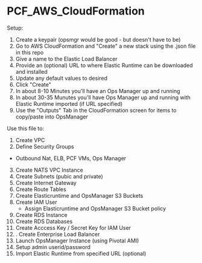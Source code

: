 PCF_AWS_CloudFormation
======================

Setup:

1. Create a keypair (opsmgr would be good - but doesn't have to be)
2. Go to AWS CloudFormation and "Create" a new stack using the .json file in this repo
3. Give a name to the Elastic Load Balancer
4. Provide an (optional) URL to where Elastic Runtime can be downloaded and installed
5. Update any default values to desired
6. Click "Create"
7. In about 8-10 Minutes you'll have an Ops Manager up and running
8. In about 30-35 Munutes you'll have Ops Manager up and running with Elastic Runtime imported (if URL specified)
9. Use the "Outputs" Tab in the CloudFormation screen for items to copy/paste into OpsManager


Use this file to:

1.  Create VPC
2.  Define Security Groups
   - Outbound Nat, ELB, PCF VMs, Ops Manager
3.  Create NATS VPC Instance
4.  Create Subnets (pubic and private)
5.  Create Internet Gateway
6.  Create Route Tables
7.  Create Elasticruntime and OpsManager S3 Buckets
7.  Create IAM User
    - Assign Elasticruntime and OpsManager S3 Bucket policy
8.  Create RDS Instance
9.  Create RDS Databases
10.  Create Acccess Key / Secret Key for IAM User
11.  .  Create Enterprise Load Balancer
12.  Launch OpsManager Instance (using Pivotal AMI)
13.  Setup admin userid/password
14.  Import Elastic Runtime from specified URL (optional)

